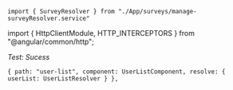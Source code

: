
    import { SurveyResolver } from "./App/surveys/manage-surveyResolver.service"



import { HttpClientModule, HTTP_INTERCEPTORS } from "@angular/common/http";

_Test: Sucess_

    { path: "user-list", component: UserListComponent, resolve: { userList: UserListResolver } },